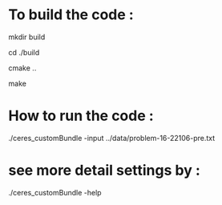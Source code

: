 # To build the code : 
mkdir build

cd ./build

cmake ..

make

# How to run the code :
./ceres_customBundle -input ../data/problem-16-22106-pre.txt

# see more detail settings by :
./ceres_customBundle -help

